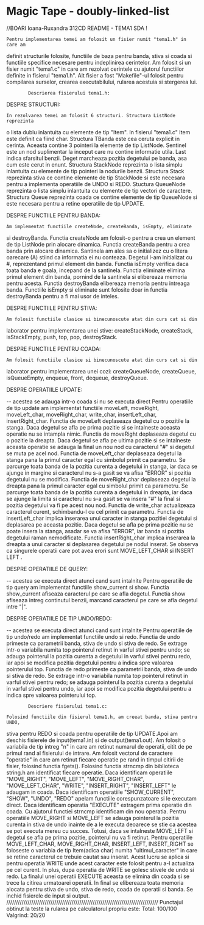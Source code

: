 # Magic Tape - doubly-linked-list
//BOARI Ioana-Ruxandra 312CD					README - TEMA1 SDA                            !

	Pentru implementarea temei am folosit un fisier numit "tema1.h" in care am
definit structurile folosite, functiile de baza pentru banda, stiva si coada si
functiile specifice necesare pentru indeplinirea cerintelor. Am folosit si un
fisier numit "tema1.c" in care am rezolvat cerintele cu ajutorul functiilor
definite in fisierul "tema1.h". Alt fisier a fost "Makefile"-ul folosit pentru
compilarea surselor, crearea executabilului, rularea acestuia si stergerea lui.

			Descrierea fisierului tema1.h:

DESPRE STRUCTURI:

	In rezolvarea temei am folosit 6 structuri. Structura ListNode reprezinta
o lista dublu inlantuita cu elemente de tip "Item". In fisierul "tema1.c" Item
este definit ca fiind char. Structura TBanda este cea ceruta explicit in cerinta.
Aceasta contine 3 pointeri la elemente de tip ListNode. Sentinel este un nod
suplimentar la inceput care nu contine informatie utila. Last indica sfarsitul
benzii. Deget marcheaza pozitia degetului pe banda, asa cum este cerut in enunt.
Structura StackNode reprezinta o lista simplu inlantuita cu elemente de tip
pointeri la nodurile benzii. Structura Stack reprezinta stiva ce contine
elemente de tip StackNode si este necesara pentru a implementa operatiile
de UNDO si REDO. Stuctura QueueNode reprezinta o lista simplu inlantuita
cu elemente de tip vectori de caractere. Structura Queue reprezinta coada ce
contine elemente de tip QueueNode si este necesara pentru a retine operatiile
de tip UPDATE.

DESPRE FUNCTIILE PENTRU BANDA:

	Am implementat functiile createNode, createBanda, isEmpty, eliminate
si destroyBanda.
Functia createNode am folosit-o pentru a crea un element de tip ListNode prin
alocare dinamica.
Functia createBanda pentru a crea banda prin alocare dinamica. Santinela am ales
sa o initializez cu o litera oarecare (A) stiind ca informatia ei nu conteaza.
Degetul l-am initializat cu #, reprezentand primul element din banda.
Functia isEmpty verifica daca toata banda e goala, incepand de la santinela.
Functia eliminate elimina primul element din banda, pornind de la santinela
si elibereaza memoria pentru acesta.
Functia destroyBanda elibereaza memoria pentru intreaga banda.
Functiile isEmpty si eliminate sunt folosite doar in functia destroyBanda 
pentru a fi mai usor de inteles.

DESPRE FUNCTIILE PENTRU STIVA:

	Am folosit functiile clasice si binecunoscute atat din curs cat si din
laborator pentru implementarea unei stive: createStackNode, createStack,
isStackEmpty, push, top, pop, destroyStack.

DESPRE FUNCTIILE PENTRU COADA:

	Am folosit functiile clasice si binecunoscute atat din curs cat si din
laborator pentru implementarea unei cozi: createQueueNode, createQueue,
isQueueEmpty, enqueue, front, dequeue, destroyQueue.

DESPRE OPERATIILE UPDATE:

-- acestea se adauga intr-o coada si nu se executa direct
	Pentru operatiile de tip update am implementat functiile moveLeft,
moveRight, moveLeft_char, moveRight_char, write_char, insertLeft_char,
insertRight_char.
Functia de moveLeft deplaseaza degetul cu o pozitile la stanga. Daca 
degetul se afla pe prima pozitie si se intalneste aceasta operatie nu
se intampla nimic.
Functia de moveRight deplaseaza degetul cu o pozitie la dreapta. Daca
degetul se afla pe ultima pozitie si se intalneste aceasta operatie
se adauga la final un nou nod cu caracterul "#" si degetul se muta pe acel nod.
Functia de moveLeft_char deplaseaza degetul la stanga pana la primul caracter
egal cu simbolul primit ca parametru. Se parcurge toata banda de la pozitia curenta
a degetului in stanga, iar daca se ajunge in margine si caracterul nu s-a gasit
se va afisa "ERROR" si pozitia degetului nu se modifica.
Functia de moveRight_char deplaseaza degetul la dreapta pana la primul caracter
egal cu simbolul primit ca parametru. Se parcurge toata banda de la pozitia curenta
a degetului in dreapta, iar daca se ajunge la limita si caracterul nu s-a gasit
se va insera "#" la final si pozitia degetului va fi pe acest nou nod.
Functia de write_char actualizeaza caracterul curent, schimbandu-l cu cel
primit ca parametru.
 Functia de insertLeft_char implica inserarea unui caracter in stanga pozitiei
degetului si deplasarea pe aceasta pozitie. Daca degetul se afla pe prima pozitie
nu se poate insera la stanga, asadar se va afisa "ERROR", iar banda si pozitia
degetului raman nemodificate.
Functia insertRight_char implica inserarea la dreapta a unui caracter si deplasarea
degetului pe nodul inserat.
Se observa ca singurele operatii care pot avea erori sunt MOVE_LEFT_CHAR si
INSERT LEFT <C>.

DESPRE OPERATIILE DE QUERY:

-- acestea se executa direct atunci cand sunt intalnite
	Pentru operatiile de tip query am implementat functiile show_current si show.
Functia show_current afiseaza caracterul pe care se afla degetul.
Functia show afiseaza intreg continutul benzii, marcand caracterul pe care se
afla degetul intre "|".

DESPRE OPERATIILE DE TIP UNDO/REDO:

-- acestea se executa direct atunci cand sunt intalnite
	Pentru operatiile de tip undo/redo am implementat functiile undo si redo.
Functia de undo primeste ca parametrii banda, stiva de undo si stiva de redo.
Se extrage intr-o variabila numita top pointerul retinut in varful stivei pentru
undo; se adauga pointerul la pozitia curenta a degetului in varful stivei pentru
redo, iar apoi se modifica pozitia degetului pentru a indica spre valoarea
pointerului top.
Functia de redo primeste ca parametrii banda, stiva de undo si stiva de redo.
Se extrage intr-o variabila numita top pointerul retinut in varful stivei pentru
redo; se adauga pointerul la pozitia curenta a degetului in varful stivei pentru
undo, iar apoi se modifica pozitia degetului pentru a indica spre valoarea
pointerului top.

			Descriere fisierului tema1.c:

	Folosind functiile din fisierul tema1.h, am creeat banda, stiva pentru UNDO,
stiva pentru REDO si coada pentru operatiile de tip UPDATE.Apoi am deschis fisierele
de input(tema1.in) si de output(tema1.out). Am folosit o variabila de tip intreg "n"
in care am retinut numarul de operatii, citit de pe primul rand al fisierului
de intrare. Am folosit vectorul de caractere "operatie" in care am retinut fiecare
operatie pe rand in timpul citirii de fisier, folosind functia fgets().
Folosind functia strncmp din biblioteca string.h am identificat fiecare operatie.
Daca identificam operatiile "MOVE_RIGHT", "MOVE_LEFT", "MOVE_RIGHT_CHAR",
"MOVE_LEFT_CHAR", "WRITE", "INSERT_RIGHT", "INSERT_LEFT" le adaugam in coada.
Daca identificam operatiile "SHOW_CURRENT", "SHOW", "UNDO", "REDO" apelam
functiile corespunzatoare si le executam direct.
Daca identificam operatia "EXECUTE" extragem prima operatie din coada. Cu ajutorul
functiei strncmp identificam din nou operatia. Pentru operatiile MOVE_RIGHT
si MOVE_LEFT se adauga pointerul la pozitia curenta in stiva de undo inainte
de a le executa deoarece se stie ca acestea se pot executa mereu cu succes.
Totusi, daca se intalneste MOVE_LEFT si degetul se afla pe prima pozitie,
pointerul nu va fi retinut. Pentru operatiile MOVE_LEFT_CHAR, MOVE_RIGHT_CHAR,
INSERT_LEFT, INSERT_RIGHT se foloseste o variabia de tip Item(adica char)
numita "ultimul_caracter" in care se retine caracterul ce trebuie cautat
sau inserat. Acest lucru se aplica si pentru operatia WRITE unde acest caracter
este folosit pentru a-l actualiza pe cel curent. In plus, dupa operatia de WRITE
se golesc stivele de undo si redo.
La finalul unei operatii EXECUTE aceasta se elimina din coada si se trece la
citirea urmatoarei operatii.
In final se elibereaza toata memoria alocata pentru stiva de undo, stiva de redo,
coada de operatii si banda. Se inchid fisierele de input si output.
///////////////////////////////////////////////////////////////////////////////
Punctajul obtinut la teste la rularea pe calculatorul propriu este:
Total: 100/100
Valgrind: 20/20
